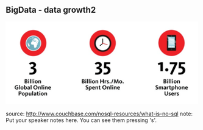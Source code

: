 ##  BigData - data growth2

<img src="../images/data-growth2.png"/>

source: http://www.couchbase.com/nosql-resources/what-is-no-sql
note:
    Put your speaker notes here.
    You can see them pressing 's'.
